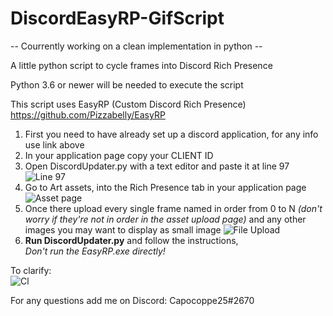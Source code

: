 # DiscordEasyRP-GifScript

-- Courrently working on a clean implementation in python --

A little python script to cycle frames into Discord Rich Presence

Python 3.6 or newer will be needed to execute the script

This script uses EasyRP (Custom Discord Rich Presence) https://github.com/Pizzabelly/EasyRP

1. First you need to have already set up a discord application, for any info use link above
2. In your application page copy your CLIENT ID
3. Open DiscordUpdater.py with a text editor and paste it at line 97
![Line 97](https://cdn.discordapp.com/attachments/287236122075987969/700426485965783094/rp0.PNG)
4. Go to Art assets, into the Rich Presence tab in your application page
![Asset page](https://cdn.discordapp.com/attachments/287236122075987969/700422518124707861/rp1.PNG)
5. Once there upload every single frame named in order from 0 to N _(don't worry if they're not in order in the asset upload page)_ 
   and any other images you may want to display as small image
![File Upload](https://cdn.discordapp.com/attachments/287236122075987969/700421380411359242/rp2.PNG)
6. **Run DiscordUpdater.py** and follow the instructions,\
      *Don't run the EasyRP.exe directly!*


To clarify:\
![Cl](https://cdn.discordapp.com/attachments/362267949836271617/778385920671875072/view.PNG)


For any questions add me on Discord: Capocoppe25#2670

